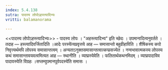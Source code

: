 ```yaml
---
index: 5.4.138
sutra: पादस्य लोपोऽहस्त्यादिभ्यः
vritti: balamanorama

---
```

<<पादस्य लोपोऽहस्त्यादिभ्यः>> - पादस्य लोपः । "अहस्त्यादिभ्य" इति च्छेदः । उपमानादित्यनुवर्तते । तदाह — हस्त्यादिवर्जितादिति ।आदेः परस्ये॑त्यप्रवृत्तये आह — समासान्तो बहुव्रीहाविति । शैषिकस्य कपो निवृत्त्यर्थमपि लोपस्य समासान्तत्वम् । अन्यताऽनुक्तसमासान्तत्वात्कप्प्रसज्येत । नन्वभावात्मकस्य लोपस्य कथं समासान्तावयवत्वमित्यत आह — स्थानीति । व्याघ्रस्येवेति । फलितार्थकथनमिदम् । व्याघ्रपादाविव पादावस्येति विग्रहः ।सप्तम्युपमानपूर्वपदस्ये॑ति समासः । 